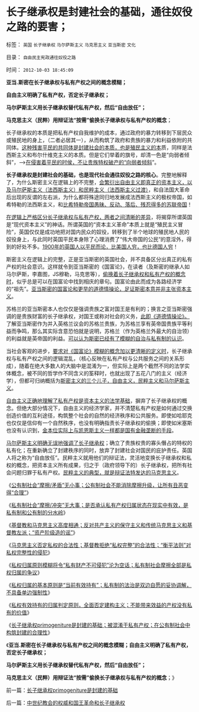# 长子继承权是封建社会的基础，通往奴役之路的要害；

标签： `英国` `长子继承权` `马尔萨斯主义` `马克思主义` `亚当斯密` `文化` 

目录： `自由民主宪政通往奴役之路`

时间： `2012-10-03 18:45:09`

**亚当.斯密在长子继承权与私有产权之间的概念模糊；**

**自由主义明确了私有产权，否定长子继承权；**

**马尔萨斯主义用长子继承权替代私有产权，然后“自由放任”；**

**马克思主义（民粹）用辩证法“按需”偷换长子继承权与私有产权的概念**；

长子继承权的本质是把私有产权自我维护的成本，通过政府的暴力转移到下层民众或殖民地的身上，（二者必居其一），从而构筑了政府和贵族的暴力和利益依附的共同体。[这种残害平民的共同体是封建社会的本质，也是殖民主义的本](../../../2012/1/17/“资本积累”本质就是凯恩斯主义;欧洲殖民主义流程.md)质，同样是法西斯主义和布尔什维克主义的本质。但是它们举着的旗号，却清一色是“向弱者倾斜”，——>[在侵害着平民的时侯，不让贵族特权破产的“向弱者倾斜](../../../2012/3/2/中世纪Charter等级社会的阶级死亡次序排定.md)”。

**长子继承权是封建社会的基础，也是现代社会通往奴役之路的核心**。完整地解释了，为什么斯密主义在逻辑上的不完整，[会繁衍出自由主义即真正的资本主义，以及马尔萨斯主义（法西斯主义）和民粹主义（法西斯主义过渡）](../../../2012/7/16/亚当斯密的三个“儿子”自由主义，民粹主义和马尔萨斯主义.md)，和自法国大革命后出现的反谓的左右派，为什么都将殊途同归地发展成法西斯主义的极权帝国，如希特勒的法西斯主义，和[比希特勒帝国愚昧、反动、落后、残忍得多的苏联帝国](../../../2012/10/1/基督教和马克思主义和“资产阶级造的谣”.md)！

[在逻辑上严格区分长子继承权与私有产权，两者之间清晰的差异](../../../2012/3/10/进化论中的完整性契约，长子继承权，贵族特权，人权；.md)，将揭穿所谓英国是“现代资本主义”的神话。所谓英国的“资本主义革命”本质上就是“殖民主义冒险”，英国仅仅是成功地把对国内民众的奴役，转移到了半个地球的殖民地人民的奴役身上，与此同时英国平民本身除了心理消费了“伟大帝国的公民”的意淫外，得到的好处不多。[1900年的英国人以平民而论，比美国人穷，也比德国人穷](../../../2012/9/21/英国学术界迷信凯恩斯主义，引来了索罗斯！.md)！

斯密主义在逻辑上的完整，正是亚当斯密的英国社会，并不具备区分出真正的私有产权的社会意识。这样就令到亚当斯密的《国富论》，在读者（及斯密的继承人如马尔萨斯，李嘉图，JS穆勒，马克思等），[偷换着长子继承权和私有产权的概念时](../../../2012/3/5/国家威权，中央集权，长子继承权.md)，似乎总是可以在国富论中找到相庆的章句。国富论由此而成为各路经济学的“祖先”。[亚当斯密的国富论和更早的道德情操论，足证斯密本意并非主张资本主义](../../../2009/7/16/批判性读书比虔诚阅经收获大.md)。

苏格兰的亚当斯密本人也仅仅是强调贵族之富对国王是有利的；换言之亚当斯密强调的是贵族财富的长子继承权，对国王或称对社会的义务，[此即《道德情操论》。](../../../2009/11/6/斯密的《道德情操论》和君权贵族的道德情操.md)了解亚当斯密作为并入英格兰议会的苏格兰贵族，为苏格兰享有英帝国贵族平等利益而争鸣，那么其实际含意恐怕就是说明，苏格兰（作为英格兰外最大的自治领）的利益就是英帝国的利益。[可以认为斯密已经有了模糊的自治与私有制的认识](../../../2012/7/19/基督教和欧洲王国在罗马帝国的废墟上的封建.md)。

当社会客观的进步，[要求对《国富论》模糊的概念加以更清晰的定义时](../../../2012/6/23/《国富论》的真正观点和马克思主义的根本错误.md)，长子继承权与私有产权之间的逻辑混乱，（核心反映在私有产权与公共服务之间的关系形成），随着在绝大多数人的大脑中是混淆为一，但实际上是两个截然不同的法学实体概念，被不同的哲学作不同含义的筌释时，也就出现了五花八门的主义（经济学），但都可归纳概括为[斯密主义的三个儿子，自由主义，民粹主义和马尔萨斯主义](../../../2012/7/15/经济周期的根源是政治经济特权.md)。

[自由主义正确地理解了私有产权是资本主义的法学基础](../../../2012/9/8/个体主义原则下的自然秩序.md)，摒弃了长子继承权的概念。但绝大部分情况下，自由主义的经济学家，并不清楚私有产权是如何通过交换创造价值的互利途径，构筑整个社会的自然的经济秩序和公共服务。即使如哈耶克也仅仅是信仰有一个自然秩序，也没有明确指责长子继承权的偷换；即使如米塞斯也没有认识到，[金本位实际上与凯恩斯主义一样都是国有金融垄断的手段](../../../2012/9/10/共和党的金本位，奥巴马的就业报告.md)。

[马尔萨斯主义明确无误地强调了长子继承权](../../../2012/3/10/那些最狂热主张达尔文主义的人.md)；确立了贵族权贵的寡头僭占的特权的私有化；在重新确立了封建秩序的同时，放弃了封建社会对国民的庇护责任。英国人将之称为“自由放任”。民粹主义就用他们的辩证法，灵活地变换长子继承权和私权的概念，把资本主义所有成果，归之于（政府领导下的）长子继承权，把所有社会问题归罪于私有产权。[民粹主义的典型，就是辩证法特发达的马克思主义](../../../2010/12/20/基督教和马克思主义的社会行为如出一辙.md)。

《[公有制社会“摩擦/矛盾”无小事；公有制社会不能消除摩擦升级，让所有丑恶变得“合理”](../../../2012/10/1/公有制社会“摩擦／矛盾”无小事;打人杀同胞的革命事业；.md)》

《[私有制社会“摩擦/冲突”无大事；是否承认私有产权归属状态在现实中有效，是私有制和公有制的分水岭](../../../2012/10/1/私有制社会“摩擦／冲突”无大事，与公有制的分水岭.md)》

《[基督教和马克思主义高度相通；反对共产主义的保守主义和传统马克思主义和基督教左派；“资产阶级造的谣”](../../../2012/10/1/基督教和马克思主义和“资产阶级造的谣”.md)》

《[马克思主义否定私权的合法性；基督教拒绝“私权完整”的合法性；“衡平法则”对私权完整性的侵犯](../../../2012/10/2/私权合法性和完整性和“再分配的均贫富理论”.md)》

《[私权归属原则模糊将令“私有财产不可侵犯”沦为空话；私有制社会摩擦全部是私权归属的争议](../../../2012/10/2/为什么私权归属的当前有效性原则是私有制的基础？.md)》

《[私权归属的基本原则是“当前有效持有”；私有制的法治是双边自愿的妥协调解，不具备单边强制性](../../../2012/10/2/公有制不存在法治的可行性，虽然私有制也有冤假错案.md)》

《[私权有效持有的归属判定原则，全面否定建构主义；不能带来效益的产权没有私有的价值](../../../2012/10/3/不能带来效益的产权没有私有的价值.md)》

《[长子继承权primogeniture是封建的基础；被混淆于私有产权；在公有制社会中构筑封建的合理性](../../../2012/10/3/长子继承权primogeniture是封建的基础.md)》

《**亚当.斯密在长子继承权与私有产权之间的概念模糊；自由主义明确了私有产权，否定长子继承权；**

**马尔萨斯主义用长子继承权替代私有产权，然后“自由放任”；**

**马克思主义（民粹）用辩证法“按需”偷换长子继承权与私有产权的概念**；》



前一篇：[长子继承权primogeniture是封建的基础](../../../2012/10/3/长子继承权primogeniture是封建的基础.md)

后一篇：[中世纪教会的权威和国王革命和长子继承权](../../../2012/10/4/中世纪教会的权威和国王革命和长子继承权.md)